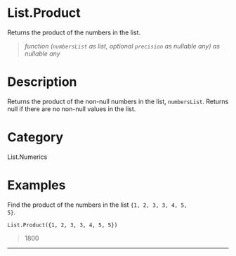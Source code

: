 ﻿# List.Product
Returns the product of the numbers in the list.
> _function (<code>numbersList</code> as list, optional <code>precision</code> as nullable any) as nullable any_
# Description 
Returns the product of the non-null numbers in the list, <code>numbersList</code>. Returns null if there are no non-null values in the list.

# Category 
List.Numerics
# Examples 
Find the product of the numbers in the list <code>{1, 2, 3, 3, 4, 5, 5}</code>.
```
List.Product({1, 2, 3, 3, 4, 5, 5})
```
> 1800
***
